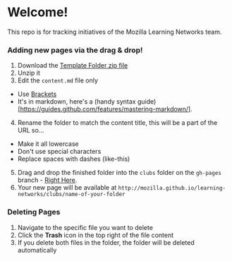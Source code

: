 # Welcome!

This repo is for tracking initiatives of the Mozilla Learning Networks team.

### Adding new pages via the drag & drop!

1. Download the [Template Folder zip file](https://github.com/mozilla/learning-networks/releases/download/1/clubs-blank-template.zip)
2. Unzip it
3. Edit the ``content.md`` file only
  * Use [Brackets](http://brackets.io/)
  * It's in markdown, here's a (handy syntax guide)[https://guides.github.com/features/mastering-markdown/].
4. Rename the folder to match the content title, this will be a part of the URL so...
  * Make it all lowercase
  * Don't use special characters
  * Replace spaces with dashes (like-this)
5. Drag and drop the finished folder into the ``clubs`` folder on the ``gh-pages`` branch - [Right Here](https://github.com/mozilla/learning-networks/tree/gh-pages/clubs).
6. Your new page will be available at ``http://mozilla.github.io/learning-networks/clubs/name-of-your-folder``

### Deleting Pages
1. Navigate to the specific file you want to delete
2. Click the **Trash** icon in the top right of the file content
3. If you delete both files in the folder, the folder will be deleted automatically
